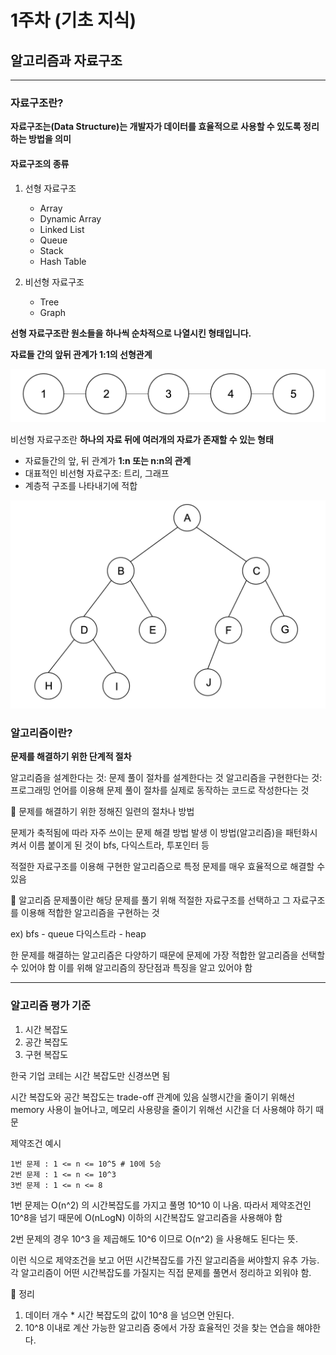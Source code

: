 # 1주차 (기초 지식)

## 알고리즘과 자료구조

---

### 자료구조란?

**자료구조는(Data Structure)는 개발자가 데이터를 효율적으로 사용할 수 있도록 정리하는 방법을 의미**

#### 자료구조의 종류

1. 선형 자료구조

   - Array
   - Dynamic Array
   - Linked List
   - Queue
   - Stack
   - Hash Table

2. 비선형 자료구조
   - Tree
   - Graph

**선형 자료구조란 원소들을 하나씩 순차적으로 나열시킨 형태입니다.**

**자료들 간의 앞뒤 관계가 1:1의 선형관계**

![Linear](./Linear.png)

비선형 자료구조란 **하나의 자료 뒤에 여러개의 자료가 존재할 수 있는 형태**

- 자료들간의 앞, 뒤 관계가 **1:n 또는 n:n의 관계**
- 대표적인 비선형 자료구조: 트리, 그래프
- 계층적 구조를 나타내기에 적합

![Tree](./Tree.png)

### 알고리즘이란?

**문제를 해결하기 위한 단계적 절차**

알고리즘을 설계한다는 것: 문제 풀이 절차를 설계한다는 것
알고리즘을 구현한다는 것: 프로그래밍 언어를 이용해 문제 풀이 절차를 실제로 동작하는 코드로 작성한다는 것

📌 문제를 해결하기 위한 정해진 일련의 절차나 방법

문제가 축적됨에 따라 자주 쓰이는 문제 해결 방법 발생
이 방법(알고리즘)을 패턴화시켜서 이름 붙이게 된 것이 bfs, 다익스트라, 투포인터 등

적절한 자료구조를 이용해 구현한 알고리즘으로 특정 문제를 매우 효율적으로 해결할 수 있음

📌 알고리즘 문제풀이란 해당 문제를 풀기 위해 적절한 자료구조를 선택하고 그 자료구조를 이용해 적합한 알고리즘을 구현하는 것

ex)
bfs - queue
다익스트라 - heap

한 문제를 해결하는 알고리즘은 다양하기 때문에 문제에 가장 적합한 알고리즘을 선택할 수 있어야 함
이를 위해 알고리즘의 장단점과 특징을 알고 있어야 함

---

### 알고리즘 평가 기준

1. 시간 복잡도
2. 공간 복잡도
3. 구현 복잡도

한국 기업 코테는 시간 복잡도만 신경쓰면 됨

시간 복잡도와 공간 복잡도는 trade-off 관계에 있음
실행시간을 줄이기 위해선 memory 사용이 늘어나고, 메모리 사용량을 줄이기 위해선 시간을 더 사용해야 하기 때문

제약조건 예시

```
1번 문제 : 1 <= n <= 10^5 # 10에 5승
2번 문제 : 1 <= n <= 10^3
3번 문제 : 1 <= n <= 8
```

1번 문제는 O(n^2) 의 시간복잡도를 가지고 풀명 10^10 이 나옴.
따라서 제약조건인 10^8을 넘기 때문에 O(nLogN) 이하의 시간복잡도 알고리즘을 사용해야 함

2번 문제의 경우 10^3 을 제곱해도 10^6 이므로 O(n^2) 을 사용해도 된다는 뜻.

이런 식으로 제약조건을 보고 어떤 시간복잡도를 가진 알고리즘을 써야할지 유추 가능.
각 알고리즘이 어떤 시간복잡도를 가질지는 직접 문제를 풀면서 정리하고 외워야 함.

📌 정리

1. 데이터 개수 \* 시간 복잡도의 값이 10^8 을 넘으면 안된다.
2. 10^8 이내로 계산 가능한 알고리즘 중에서 가장 효율적인 것을 찾는 연습을 해야한다.
